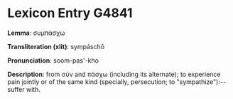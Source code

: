 # Lexicon Entry G4841

**Lemma**: συμπάσχω

**Transliteration (xlit)**: sympáschō

**Pronunciation**: soom-pas'-kho

**Description**:
from σύν and πάσχω (including its alternate); to experience pain jointly or of the same kind (specially, persecution; to "sympathize"):--suffer with.
